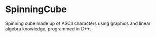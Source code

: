 # SpinningCube
Spinning cube made up of ASCII characters using graphics and linear algebra knowledge, programmed in C++.

